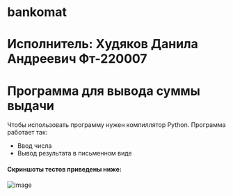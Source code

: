 # bankomat
# Исполнитель: Худяков Данила Андреевич Фт-220007
# Программа для вывода суммы выдачи
Чтобы использовать программу нужен компиллятор Python. Программа работает так:

- Ввод числа
- Вывод результата в письменном виде

#### Скриншоты тестов приведены ниже:
![image](https://github.com/xXady/bankomat/assets/102038515/052d1e37-12d8-488c-9f68-4178c58b39bd)
